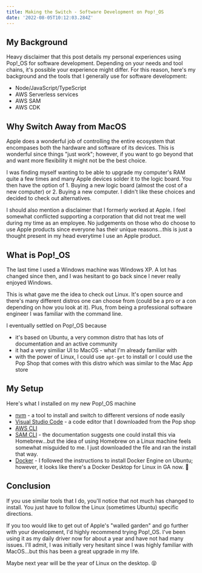 ```yaml
---
title: Making the Switch - Software Development on Pop!_OS
date: '2022-08-05T10:12:03.284Z'
---
```


## My Background

Heavy disclaimer that this post details my personal experiences using Pop!\_OS for software development. Depending on your needs and tool chains, it's possible your experience might differ. For this reason, here's my background and the tools that I generally use for software development:

- Node/JavaScript/TypeScript
- AWS Serverless services
- AWS SAM
- AWS CDK

## Why Switch Away from MacOS

Apple does a wonderful job of controlling the entire ecosystem that encompases both the hardware and software of its devices. This is wonderful since things "just work"; however, if you want to go beyond that and want more flexibility it might not be the best choice.

I was finding myself wanting to be able to upgrade my computer's RAM quite a few times and many Apple devices solder it to the logic board. You then have the option of 1. Buying a new logic board (almost the cost of a new computer) or 2. Buying a new computer. I didn't like these choices and decided to check out alternatives.

I should also mention a disclaimer that I formerly worked at Apple. I feel somewhat conflicted supporting a corporation that did not treat me well during my time as an employee. No judgements on those who do choose to use Apple products since everyone has their unique reasons...this is just a thought present in my head everytime I use an Apple product.

## What is Pop!\_OS

The last time I used a Windows machine was Windows XP. A lot has changed since then, and I was hesitant to go back since I never really enjoyed Windows.

This is what gave me the idea to check out Linux. It's open source and there's many different distros one can choose from (could be a pro or a con depending on how you look at it). Plus, from being a professional software engineer I was familiar with the command line.

I eventually settled on Pop!\_OS because

- it's based on Ubuntu, a very common distro that has lots of documentation and an active community
- it had a very similiar UI to MacOS - what I'm already familiar with
- with the power of Linux, I could use `apt-get` to install or I could use the Pop Shop that comes with this distro which was similar to the Mac App store

## My Setup

Here's what I installed on my new Pop!\_OS machine

- [nvm](https://github.com/nvm-sh/nvm#installing-and-updating) - a tool to install and switch to different versions of node easily
- [Visual Studio Code](https://code.visualstudio.com/) - a code editor that I downloaded from the Pop shop
- [AWS CLI](https://docs.aws.amazon.com/cli/latest/userguide/getting-started-install.html)
- [SAM CLI](https://docs.aws.amazon.com/serverless-application-model/latest/developerguide/serverless-sam-cli-install-linux.html) - the documentation suggests one could install this via Homebrew...but the idea of using Homebrew on a Linux machine feels somewhat misguided to me. I just downloaded the file and ran the install that way.
- [Docker](https://docs.docker.com/engine/install/ubuntu/) - I followed the instructions to install Docker Engine on Ubuntu; however, it looks like there's a Docker Desktop for Linux in GA now. 🎉

## Conclusion

If you use similar tools that I do, you'll notice that not much has changed to install. You just have to follow the Linux (sometimes Ubuntu) specific directions.

If you too would like to get out of Apple's "walled garden" and go further with your development, I'd highly recommend trying Pop!\_OS. I've been using it as my daily driver now for about a year and have not had many issues. I'll admit, I was initially very hesitant since I was highly familiar with MacOS...but this has been a great upgrade in my life.

Maybe next year will be the year of Linux on the desktop. 😝
